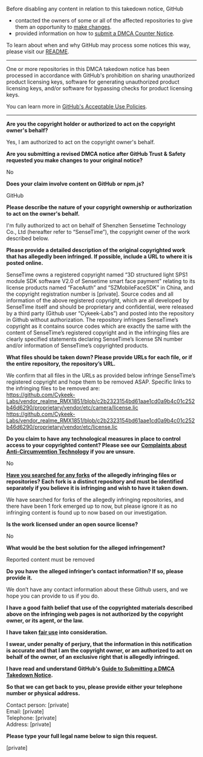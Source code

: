 Before disabling any content in relation to this takedown notice, GitHub
- contacted the owners of some or all of the affected repositories to give them an opportunity to [make changes](https://docs.github.com/en/github/site-policy/dmca-takedown-policy#a-how-does-this-actually-work).
- provided information on how to [submit a DMCA Counter Notice](https://docs.github.com/en/articles/guide-to-submitting-a-dmca-counter-notice).

To learn about when and why GitHub may process some notices this way, please visit our [README](https://github.com/github/dmca/blob/master/README.md#anatomy-of-a-takedown-notice).

---

One or more repositories in this DMCA takedown notice has been processed in accordance with GitHub's prohibition on sharing unauthorized product licensing keys, software for generating unauthorized product licensing keys, and/or software for bypassing checks for product licensing keys.

You can learn more in [GitHub's Acceptable Use Policies](https://docs.github.com/en/github/site-policy/github-acceptable-use-policies).

---

**Are you the copyright holder or authorized to act on the copyright owner's behalf?**

Yes, I am authorized to act on the copyright owner's behalf.

**Are you submitting a revised DMCA notice after GitHub Trust & Safety requested you make changes to your original notice?**

No

**Does your claim involve content on GitHub or npm.js?**

GitHub

**Please describe the nature of your copyright ownership or authorization to act on the owner's behalf.**

I'm fully authorized to act on behalf of Shenzhen Sensetime Technology Co., Ltd (hereafter refer to “SenseTime”), the copyright owner of the work described below.

**Please provide a detailed description of the original copyrighted work that has allegedly been infringed. If possible, include a URL to where it is posted online.**

SenseTime owns a registered copyright named “3D structured light SPS1 module SDK software V2.0 of Sensetime smart face payment” relating to its license products named “FaceAuth” and “SZMobileFaceSDK” in China, and the copyright registration number is [private]. Source codes and all information of the above registered copyright, which are all developed by SenseTime itself and should be proprietary and confidential, were released by a third party (Github user “Cykeek-Labs”) and posted into the repository in Github without authorization. The repository infringes SenseTime’s copyright as it contains source codes which are exactly the same with the content of SenseTime’s registered copyright and in the infringing files are clearly specified statements declaring SenseTime’s license SN number and/or information of SenseTime’s copyrighted products.

**What files should be taken down? Please provide URLs for each file, or if the entire repository, the repository’s URL.**

We confirm that all files in the URLs as provided below infringe SenseTime’s registered copyright and hope them to be removed ASAP. Specific links to the infringing files to be removed are:  
https://github.com/Cykeek-Labs/vendor_realme_RMX1851/blob/c2b2323154bd61aae1cd0a9b4c01c252b46d6290/proprietary/vendor/etc/camera/license.lic  
https://github.com/Cykeek-Labs/vendor_realme_RMX1851/blob/c2b2323154bd61aae1cd0a9b4c01c252b46d6290/proprietary/vendor/etc/license.lic

**Do you claim to have any technological measures in place to control access to your copyrighted content? Please see our <a href="https://docs.github.com/articles/guide-to-submitting-a-dmca-takedown-notice#complaints-about-anti-circumvention-technology">Complaints about Anti-Circumvention Technology</a> if you are unsure.**

No

**<a href="https://docs.github.com/articles/dmca-takedown-policy#b-what-about-forks-or-whats-a-fork">Have you searched for any forks</a> of the allegedly infringing files or repositories? Each fork is a distinct repository and must be identified separately if you believe it is infringing and wish to have it taken down.**

We have searched for forks of the allegedly infringing repositories, and there have been 1 fork emerged up to now, but please ignore it as no infringing content is found up to now based on our investigation.

**Is the work licensed under an open source license?**

No

**What would be the best solution for the alleged infringement?**

Reported content must be removed

**Do you have the alleged infringer’s contact information? If so, please provide it.**

We don’t have any contact information about these Github users, and we hope you can provide to us if you do.

**I have a good faith belief that use of the copyrighted materials described above on the infringing web pages is not authorized by the copyright owner, or its agent, or the law.**

**I have taken <a href="https://www.lumendatabase.org/topics/22">fair use</a> into consideration.**

**I swear, under penalty of perjury, that the information in this notification is accurate and that I am the copyright owner, or am authorized to act on behalf of the owner, of an exclusive right that is allegedly infringed.**

**I have read and understand GitHub's <a href="https://docs.github.com/articles/guide-to-submitting-a-dmca-takedown-notice/">Guide to Submitting a DMCA Takedown Notice</a>.**

**So that we can get back to you, please provide either your telephone number or physical address.**

Contact person: [private]  
Email: [private]  
Telephone: [private]  
Address: [private]  

**Please type your full legal name below to sign this request.**

[private]
